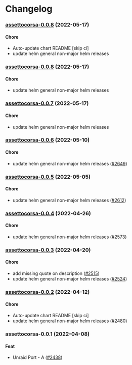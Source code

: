 # Changelog<br>


<a name="assettocorsa-0.0.8"></a>
### [assettocorsa-0.0.8](https://github.com/truecharts/apps/compare/assettocorsa-0.0.7...assettocorsa-0.0.8) (2022-05-17)

#### Chore

* Auto-update chart README [skip ci]
* update helm general non-major helm releases



<a name="assettocorsa-0.0.8"></a>
### [assettocorsa-0.0.8](https://github.com/truecharts/apps/compare/assettocorsa-0.0.7...assettocorsa-0.0.8) (2022-05-17)

#### Chore

* update helm general non-major helm releases



<a name="assettocorsa-0.0.7"></a>
### [assettocorsa-0.0.7](https://github.com/truecharts/apps/compare/assettocorsa-0.0.6...assettocorsa-0.0.7) (2022-05-17)

#### Chore

* update helm general non-major helm releases



<a name="assettocorsa-0.0.6"></a>
### [assettocorsa-0.0.6](https://github.com/truecharts/apps/compare/assettocorsa-0.0.5...assettocorsa-0.0.6) (2022-05-10)

#### Chore

* update helm general non-major helm releases ([#2649](https://github.com/truecharts/apps/issues/2649))



<a name="assettocorsa-0.0.5"></a>
### [assettocorsa-0.0.5](https://github.com/truecharts/apps/compare/assettocorsa-0.0.4...assettocorsa-0.0.5) (2022-05-05)

#### Chore

* update helm general non-major helm releases ([#2612](https://github.com/truecharts/apps/issues/2612))



<a name="assettocorsa-0.0.4"></a>
### [assettocorsa-0.0.4](https://github.com/truecharts/apps/compare/assettocorsa-0.0.3...assettocorsa-0.0.4) (2022-04-26)

#### Chore

* update helm general non-major helm releases ([#2573](https://github.com/truecharts/apps/issues/2573))



<a name="assettocorsa-0.0.3"></a>
### [assettocorsa-0.0.3](https://github.com/truecharts/apps/compare/assettocorsa-0.0.2...assettocorsa-0.0.3) (2022-04-20)

#### Chore

* add missing quote on description ([#2515](https://github.com/truecharts/apps/issues/2515))
* update helm general non-major helm releases ([#2524](https://github.com/truecharts/apps/issues/2524))



<a name="assettocorsa-0.0.2"></a>
### [assettocorsa-0.0.2](https://github.com/truecharts/apps/compare/assettocorsa-0.0.1...assettocorsa-0.0.2) (2022-04-12)

#### Chore

* Auto-update chart README [skip ci]
* update helm general non-major helm releases ([#2480](https://github.com/truecharts/apps/issues/2480))



<a name="assettocorsa-0.0.1"></a>
### assettocorsa-0.0.1 (2022-04-08)

#### Feat

* Unraid Port - A ([#2438](https://github.com/truecharts/apps/issues/2438))
